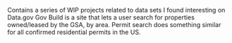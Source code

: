 Contains a series of WIP projects related to data sets I found interesting on Data.gov
Gov Build is a site that lets a user search for properties owned/leased by the GSA, by area. 
Permit search does something similar for all confirmed residential permits in the US. 
